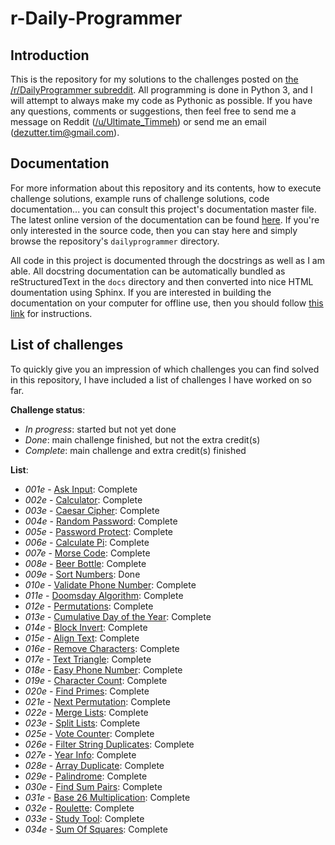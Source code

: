 # r-Daily-Programmer

## Introduction

This is the repository for my solutions to the challenges posted on [the /r/DailyProgrammer
subreddit](http://www.reddit.com/r/DailyProgrammer). All programming is done in Python 3, and I
will attempt to always make my code as Pythonic as possible. If you have any questions, comments
or suggestions, then feel free to send me a message on Reddit
([/u/Ultimate_Timmeh](http://www.reddit.com/u/ultimate_timmeh)) or send me an email
([dezutter.tim@gmail.com](mailto:dezutter.tim@gmail.com)).

## Documentation

For more information about this repository and its contents, how to execute challenge solutions,
example runs of challenge solutions, code documentation... you can consult this project's
documentation master file. The latest online version of the documentation can be found
[here](http://users.telenet.be/dailyprogrammer/). If you're only interested in the source code,
then you can stay here and simply browse the repository's `dailyprogrammer` directory.

All code in this project is documented through the docstrings as well as I am able. All docstring
documentation can be automatically bundled as reStructuredText in the `docs` directory and then
converted into nice HTML doumentation using Sphinx. If you are interested in building the
documentation on your computer for offline use, then you should follow [this link](docs/README.md)
for instructions.

## List of challenges

To quickly give you an impression of which challenges you can find solved in this repository,
I have included a list of challenges I have worked on so far.

**Challenge status**:

- *In progress*: started but not yet done
- *Done*: main challenge finished, but not the extra credit(s)
- *Complete*: main challenge and extra credit(s) finished

**List**:

- *001e* - [Ask Input](dailyprogrammer/challenges/001e.py): Complete
- *002e* - [Calculator](dailyprogrammer/challenges/002e.py): Complete
- *003e* - [Caesar Cipher](dailyprogrammer/challenges/003e.py): Complete
- *004e* - [Random Password](dailyprogrammer/challenges/004e.py): Complete
- *005e* - [Password Protect](dailyprogrammer/challenges/005e.py): Complete
- *006e* - [Calculate Pi](dailyprogrammer/challenges/006e.py): Complete
- *007e* - [Morse Code](dailyprogrammer/challenges/007e.py): Complete
- *008e* - [Beer Bottle](dailyprogrammer/challenges/008e.py): Complete
- *009e* - [Sort Numbers](dailyprogrammer/challenges/009e.py): Done
- *010e* - [Validate Phone Number](dailyprogrammer/challenges/010e.py): Complete
- *011e* - [Doomsday Algorithm](dailyprogrammer/challenges/011e.py): Complete
- *012e* - [Permutations](dailyprogrammer/challenges/012e.py): Complete
- *013e* - [Cumulative Day of the Year](dailyprogrammer/challenges/013e.py): Complete
- *014e* - [Block Invert](dailyprogrammer/challenges/014e.py): Complete
- *015e* - [Align Text](dailyprogrammer/challenges/015e.py): Complete
- *016e* - [Remove Characters](dailyprogrammer/challenges/016e.py): Complete
- *017e* - [Text Triangle](dailyprogrammer/challenges/017e.py): Complete
- *018e* - [Easy Phone Number](dailyprogrammer/challenges/018e.py): Complete
- *019e* - [Character Count](dailyprogrammer/challenges/019e.py): Complete
- *020e* - [Find Primes](dailyprogrammer/challenges/020e.py): Complete
- *021e* - [Next Permutation](dailyprogrammer/challenges/021e.py): Complete
- *022e* - [Merge Lists](dailyprogrammer/challenges/022e.py): Complete
- *023e* - [Split Lists](dailyprogrammer/challenges/023e.py): Complete
- *025e* - [Vote Counter](dailyprogrammer/challenges/025e.py): Complete
- *026e* - [Filter String Duplicates](dailyprogrammer/challenges/026e.py): Complete
- *027e* - [Year Info](dailyprogrammer/challenges/027e.py): Complete
- *028e* - [Array Duplicate](dailyprogrammer/challenges/028e.py): Complete
- *029e* - [Palindrome](dailyprogrammer/challenges/029e.py): Complete
- *030e* - [Find Sum Pairs](dailyprogrammer/challenges/030e.py): Complete
- *031e* - [Base 26 Multiplication](dailyprogrammer/challenges/031e.py): Complete
- *032e* - [Roulette](dailyprogrammer/challenges/032e.py): Complete
- *033e* - [Study Tool](dailyprogrammer/challenges/033e.py): Complete
- *034e* - [Sum Of Squares](dailyprogrammer/challenges/034e.py): Complete
